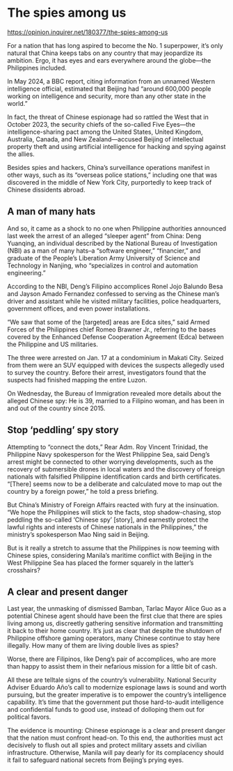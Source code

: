 # The spies among us

https://opinion.inquirer.net/180377/the-spies-among-us









For a nation that has long aspired to become the No. 1 superpower, it’s only natural that China keeps tabs on any country that may jeopardize its ambition. Ergo, it has eyes and ears everywhere around the globe—the Philippines included.

In May 2024, a BBC report, citing information from an unnamed Western intelligence official, estimated that Beijing had “around 600,000 people working on intelligence and security, more than any other state in the world.”

In fact, the threat of Chinese espionage had so rattled the West that in October 2023, the security chiefs of the so-called Five Eyes—the intelligence-sharing pact among the United States, United Kingdom, Australia, Canada, and New Zealand—accused Beijing of intellectual property theft and using artificial intelligence for hacking and spying against the allies.

Besides spies and hackers, China’s surveillance operations manifest in other ways, such as its “overseas police stations,” including one that was discovered in the middle of New York City, purportedly to keep track of Chinese dissidents abroad.



##  A man of many hats



And so, it came as a shock to no one when Philippine authorities announced last week the arrest of an alleged “sleeper agent” from China: Deng Yuanqing, an individual described by the National Bureau of Investigation (NBI) as a man of many hats–a “software engineer,” “financier,” and graduate of the People’s Liberation Army University of Science and Technology in Nanjing, who “specializes in control and automation engineering.”

According to the NBI, Deng’s Filipino accomplices Ronel Jojo Balundo Besa and Jayson Amado Fernandez confessed to serving as the Chinese man’s driver and assistant while he visited military facilities, police headquarters, government offices, and even power installations.

“We saw that some of the [targeted] areas are Edca sites,” said Armed Forces of the Philippines chief Romeo Brawner Jr., referring to the bases covered by the Enhanced Defense Cooperation Agreement (Edca) between the Philippine and US militaries.

The three were arrested on Jan. 17 at a condominium in Makati City. Seized from them were an SUV equipped with devices the suspects allegedly used to survey the country. Before their arrest, investigators found that the suspects had finished mapping the entire Luzon.

On Wednesday, the Bureau of Immigration revealed more details about the alleged Chinese spy: He is 39, married to a Filipino woman, and has been in and out of the country since 2015.



##  Stop ‘peddling’ spy story



Attempting to “connect the dots,” Rear Adm. Roy Vincent Trinidad, the Philippine Navy spokesperson for the West Philippine Sea, said Deng’s arrest might be connected to other worrying developments, such as the recovery of submersible drones in local waters and the discovery of foreign nationals with falsified Philippine identification cards and birth certificates. “[There] seems now to be a deliberate and calculated move to map out the country by a foreign power,” he told a press briefing.

But China’s Ministry of Foreign Affairs reacted with fury at the insinuation. “We hope the Philippines will stick to the facts, stop shadow-chasing, stop peddling the so-called ‘Chinese spy’ [story], and earnestly protect the lawful rights and interests of Chinese nationals in the Philippines,” the ministry’s spokesperson Mao Ning said in Beijing.

But is it really a stretch to assume that the Philippines is now teeming with Chinese spies, considering Manila’s maritime conflict with Beijing in the West Philippine Sea has placed the former squarely in the latter’s crosshairs?



##  A clear and present danger



Last year, the unmasking of dismissed Bamban, Tarlac Mayor Alice Guo as a potential Chinese agent should have been the first clue that there are spies living among us, discreetly gathering sensitive information and transmitting it back to their home country. It’s just as clear that despite the shutdown of Philippine offshore gaming operators, many Chinese continue to stay here illegally. How many of them are living double lives as spies?

Worse, there are Filipinos, like Deng’s pair of accomplices, who are more than happy to assist them in their nefarious mission for a little bit of cash.

All these are telltale signs of the country’s vulnerability. National Security Adviser Eduardo Año’s call to modernize espionage laws is sound and worth pursuing, but the greater imperative is to empower the country’s intelligence capability. It’s time that the government put those hard-to-audit intelligence and confidential funds to good use, instead of dolloping them out for political favors.

The evidence is mounting: Chinese espionage is a clear and present danger that the nation must confront head-on. To this end, the authorities must act decisively to flush out all spies and protect military assets and civilian infrastructure. Otherwise, Manila will pay dearly for its complacency should it fail to safeguard national secrets from Beijing’s prying eyes.